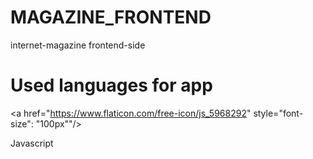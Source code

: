 # MAGAZINE_FRONTEND
internet-magazine frontend-side

# Used languages for app
<a href="https://www.flaticon.com/free-icon/js_5968292" style="font-size": "100px""/> <p>Javascript</p>
